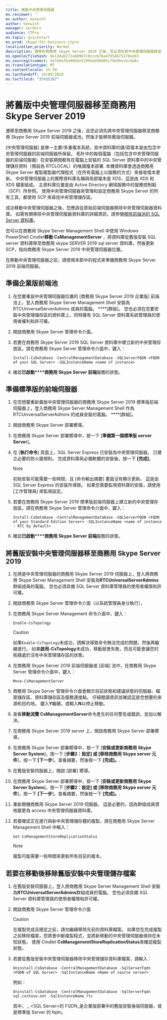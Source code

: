 ```yaml
---
title: 移動中央管理伺服器
ms.reviewer: ''
ms.author: kenwith
author: kenwith
manager: serdars
audience: ITPro
ms.topic: quickstart
ms.prod: skype-for-business-itpro
localization_priority: Normal
description: 遷移到商務用 Skype Server 2019 之後，您必須先將中央管理伺服器移至商務用 Skype Server 2019 前端伺服器或池，才能移除舊版伺服器。
ms.openlocfilehash: 0e13dab272a60967c0ccc676a47954b75170eeb3
ms.sourcegitcommit: de7e0afbd40bbe52994ab99d85cf9e95ecbc4a6c
ms.translationtype: MT
ms.contentlocale: zh-TW
ms.lasthandoff: 10/09/2019
ms.locfileid: "37435187"
---
```

# <a name="move-the-legacy-central-management-server-to-skype-for-business-server-2019"></a>將舊版中央管理伺服器移至商務用 Skype Server 2019

遷移至商務用 Skype Server 2019 之後，且您必須先將中央管理伺服器移至商務用 Skype Server 2019 前端伺服器或池，然後才能移除舊版伺服器。 
  
[中央管理伺服器] 是單一主要/多重複本系統，其中資料庫的讀/寫複本是由包含中央管理伺服器的前端伺服器所保留。 拓朴中的每個電腦（包括包含中央管理伺服器的前端伺服器）在安裝期間都有在電腦上安裝的 SQL Server 資料庫中的中央管理儲存資料（預設為 RTCLOCAL）的唯讀複本部署. 本機資料庫會透過商務用 Skype Server 複製複製器代理程式（在所有電腦上以服務的方式）來接收復本更新。 中央管理伺服器上的實際資料庫名稱與局部複本是 XDS，這是由 XDS 和 XDS 檔案組成。 主資料庫位置是由 Active Directory 網域服務中的服務控制點（SCP）所參照。 使用中央管理伺服器來管理和設定商務用 Skype Server 的所有工具，都使用 SCP 來尋找中央管理儲存區。
  
成功移動中央管理伺服器之後，您應該從原始前端伺服器移除中央管理伺服器資料庫。 如需有關移除中央管理伺服器資料庫的詳細資訊，請參閱[移除前端池的 SQL Server 資料庫](remove-the-sql-server-database-for-a-front-end-pool.md)。
  
您可以在商務用 Skype Server Management Shell 中使用 Windows PowerShell Cmdlet**移動 CsManagementServer** ，將資料庫從舊版安裝 SQL server 資料庫移至商務用 skype SERVER 2019 sql server 資料庫，然後更新SCP，指向商務用 Skype Server 2019 中央管理伺服器位置。 
  
在移動中央管理伺服器之前，請使用本節中的程式來準備商務用 Skype Server 2019 前端伺服器。
  
## <a name="to-prepare-an-enterprise-edition-front-end-pool"></a>準備企業版前端池

1. 在您要重設中央管理伺服器位置的 [商務用 Skype Server 2019 企業版] 前端池上，登入商務用 Skype Server Management Shell 安裝為 RTCUniversalServerAdmins 成員的電腦。 ****[群組]。 您也必須在您要安裝中央管理儲存區的資料庫上，同時擁有 SQL Server 資料庫系統管理員的使用者權利和許可權。 
    
2. 開啟商務用 Skype Server 管理命令介面。
    
3. 若要在商務用 Skype Server 2019 SQL Server 資料庫中建立新的中央管理存放區，請在商務用 Skype Server 管理命令介面中，鍵入：
    
   ```
   Install-CsDatabase -CentralManagementDatabase -SQLServerFQDN <FQDN of your SQL Server> -SQLInstanceName <name of instance>
   ```

4. 確認**已啟動****商務用 Skype Server 前端**服務的狀態。
    
## <a name="to-prepare-a-standard-edition-front-end-server"></a>準備標準版的前端伺服器

1. 在您想要重新置放中央管理伺服器的商務用 Skype Server 2019 標準版前端伺服器上，登入商務用 Skype Server Management Shell 作為 RTCUniversalServerAdmins 的成員安裝的電腦。 ****[群組]。 
    
2. 開啟商務用 Skype Server 部署嚮導。
    
3. 在商務用 Skype Server 部署嚮導中，按一下 [**準備第一個標準版 server Server**]。
    
4. 在 [**執行命令**] 頁面上，SQL Server Express 已安裝為中央管理伺服器。 已建立必要的防火牆規則。 完成資料庫與必備軟體的安裝後，按一下 **[完成]**。
    
    > [!NOTE]
    > 初始安裝可能需要一些時間，且 [命令輸出摘要] 畫面沒有顯示更新。 這是由 SQL Server Express 的安裝所導致。 如果您需要監視資料庫的安裝，請使用 [工作管理員] 來監視設定。 
  
5. 若要在商務用 Skype Server 2019 標準版前端伺服器上建立新的中央管理存放區，請在商務用 Skype Server 管理命令介面中，鍵入： 
    
   ```
   Install-CsDatabase -CentralManagementDatabase -SQLServerFQDN <FQDN of your Standard Edition Server> -SQLInstanceName <name of instance - RTC by default>
   ```

6. 確認**已啟動****商務用 Skype Server 前端**服務的狀態。
    
## <a name="to-move-the-legacy-installs-central-management-server-to-skype-for-business-server-2019"></a>將舊版安裝中央管理伺服器移至商務用 Skype Server 2019

1. 在將是中央管理伺服器的商務用 Skype Server 2019 伺服器上，登入將商務用 Skype Server Management Shell 安裝為**RTCUniversalServerAdmins**群組成員的電腦。 您也必須具備 SQL Server 資料庫管理員的使用者權限和許可權。 
    
2. 開啟商務用 Skype Server 管理命令介面（以系統管理員身分執行）。
    
3. 在商務用 Skype Server Management 命令介面中，鍵入： 
    
   ```
   Enable-CsTopology
   ```

    > [!CAUTION]
    > 如果`Enable-CsTopology`未成功，請解決導致命令無法完成的問題，然後再繼續進行。 如果**啟用-CsTopology**未成功，移動就會失敗，而且可能會讓您的拓撲處於沒有中央管理儲存區的狀態。 
  
4. 在商務用 Skype Server 2019 前端伺服器或 [前端] 池中，在商務用 Skype Server 管理命令介面中，鍵入： 
    
   ```
   Move-CsManagementServer
   ```

5. 商務用 Skype Server 管理命令介面會顯示目前狀態和建議狀態的伺服器、檔案儲存區、資料庫儲存區及服務連接點。 仔細閱讀資訊並確認這是您想要的來源和目的地。 鍵入**Y**繼續，或輸入**N**以停止移動。 
    
6. 查看**移動流覽 CsManagementServer**命令產生的任何警告或錯誤，並加以解決。 
    
7. 在商務用 Skype Server 2019 server 上，開啟商務用 Skype Server 部署嚮導。 
    
8. 在商務用 Skype Server 部署嚮導中，按一下 [**安裝或更新商務用 Skype Server System**]，按一下 [**步驟2：設定] 或 [移除商務用 Skype server 元件**]，按一下 **[下一步**]，查看摘要，然後按一下 **[完成]。**. 
    
9. 在舊版安裝伺服器上，開啟 [部署] 嚮導。 
    
10. 在商務用 Skype Server 部署嚮導中，按一下 [**安裝或更新商務用 Skype Server System**]，按一下 [**步驟2：設定] 或 [移除商務用 Skype server 元件**]，按一下 **[下一步**]，查看摘要，然後按一下 **[完成]。**. 
    
11. 重新開機商務用 Skype Server 2019 伺服器。 這是必要的，因為群組成員資格變更為 access 中央管理伺服器資料庫。
    
12. 若要確認正在進行與新中央管理儲存體的複製，請在商務用 Skype Server Management Shell 中輸入： 
    
    ```
    Get-CsManagementStoreReplicationStatus
    ```

    > [!NOTE]
    > 複製可能需要一些時間來更新所有目前的複本。 
  
## <a name="to-remove-legacy-install-central-management-store-files-after-a-move"></a>若要在移動後移除舊版安裝中央管理儲存檔案

1. 在舊版安裝伺服器上，登入將商務用 Skype Server Management Shell 安裝為**RTCUniversalServerAdmins**群組成員的電腦。 您也必須具備 SQL Server 資料庫管理員的使用者權限和許可權。 
    
2. 開啟商務用 Skype Server 管理命令介面
    
    > [!CAUTION]
    > 在複製完成且穩定之前，請勿繼續移除先前的資料庫檔案。 如果您在完成複製之前移除檔案，您將會中斷複製程式，並將新移動的中央管理伺服器保持在未知狀態。 使用 Cmdlet **CsManagementStoreReplicationStatus**來確認複製狀態。 
  
3. 若要從舊版安裝中央管理伺服器移除中央管理儲存資料庫檔案，請輸入：
    
   ```
   Uninstall-CsDatabase -CentralManagementDatabase -SqlServerFqdn <FQDN of SQL Server> -SqlInstanceName <Name of source server>
   ```

    例如：
    
   ```
   Uninstall-CsDatabase -CentralManagementDatabase -SqlServerFqdn sql.contoso.net -SqlInstanceName rtc
   ```

    其中， _ \<SQL Server\>的 FQDN_是企業版部署中的舊版安裝後端伺服器，或是標準版 Server 的 fqdn。 
    

